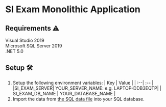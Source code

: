 # SI Exam Monolithic Application

## Requirements ⚠

Visual Studio 2019  
Microsoft SQL Server 2019  
.NET 5.0

## Setup 🛠

1. Setup the following environment variables:
   | Key | Value |
   | :--| :-- |
   |SI_EXAM_SERVER| YOUR_SERVER_NAME: e.g. LAPTOP-DDB3EQTP|
   | SI_EXAM_DB_NAME | YOUR_DATABASE_NAME |
2. Import the data from [the SQL data file](./sql_data/si_exam_data.sql) into your SQL database.
